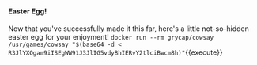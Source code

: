#### Easter Egg!
Now that you've successfully made it this far, here's a little not-so-hidden easter egg for your enjoyment!
`docker run --rm grycap/cowsay /usr/games/cowsay "$(base64 -d < R3JlYXQgam9iISEgWW91J3JlIG5vdyBhIERvY2tlciBwcm8h)"`{{execute}}